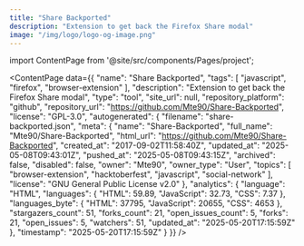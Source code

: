 ```yaml
---
title: "Share Backported"
description: "Extension to get back the Firefox Share modal"
image: "/img/logo/logo-og-image.png"
---
```

import ContentPage from '@site/src/components/Pages/project';

<ContentPage
    data={{
  "name": "Share Backported",
  "tags": [
    "javascript",
    "firefox",
    "browser-extension"
  ],
  "description": "Extension to get back the Firefox Share modal",
  "type": "tool",
  "site_url": null,
  "repository_platform": "github",
  "repository_url": "https://github.com/Mte90/Share-Backported",
  "license": "GPL-3.0",
  "autogenerated": {
    "filename": "share-backported.json",
    "meta": {
      "name": "Share-Backported",
      "full_name": "Mte90/Share-Backported",
      "html_url": "https://github.com/Mte90/Share-Backported",
      "created_at": "2017-09-02T11:58:40Z",
      "updated_at": "2025-05-08T09:43:01Z",
      "pushed_at": "2025-05-08T09:43:15Z",
      "archived": false,
      "disabled": false,
      "owner": "Mte90",
      "owner_type": "User",
      "topics": [
        "browser-extension",
        "hacktoberfest",
        "javascript",
        "social-network"
      ],
      "license": "GNU General Public License v2.0"
    },
    "analytics": {
      "language": "HTML",
      "languages": {
        "HTML": 59.89,
        "JavaScript": 32.73,
        "CSS": 7.37
      },
      "languages_byte": {
        "HTML": 37795,
        "JavaScript": 20655,
        "CSS": 4653
      },
      "stargazers_count": 51,
      "forks_count": 21,
      "open_issues_count": 5,
      "forks": 21,
      "open_issues": 5,
      "watchers": 51,
      "updated_at": "2025-05-20T17:15:59Z"
    },
    "timestamp": "2025-05-20T17:15:59Z"
  }
}}
/>
